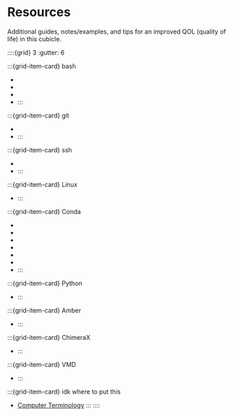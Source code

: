 # Resources

Additional guides, notes/examples, and tips for an improved QOL (quality of life) in this cubicle.

::::{grid} 3
:gutter: 6

:::{grid-item-card} bash
* [](bash/startup)
* [](bash/basics)
* [](bash/bash1)
* [](bash/vi)
:::

:::{grid-item-card} git
* [](git/git)
* [](git/branch)
:::

:::{grid-item-card} ssh
* [](ssh/autologin)
* [](ssh/config)
:::

:::{grid-item-card} Linux
* [](./linux)
:::

:::{grid-item-card} Conda
* [](conda/installconda)
* [](conda/condaenv)
* [](conda/myenv)
* [](conda/condaambertools)
* [](conda/condaintel)
* [](conda/jupyter)
* [](conda/jupyterbook)
:::

:::{grid-item-card} Python
* [](python/python)
:::

:::{grid-item-card} Amber
* [](simulation/amberinstall)
:::

:::{grid-item-card} ChimeraX
* [](chimera/ChimeraX)
:::

:::{grid-item-card} VMD
* [](vmd/ffmpeg)
:::

:::{grid-item-card} idk where to put this
* [Computer Terminology](Jargon)
:::
::::
